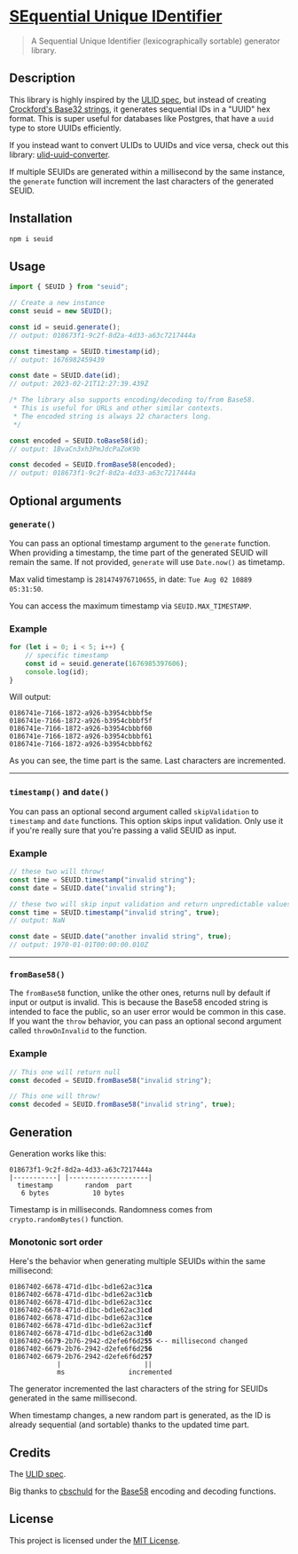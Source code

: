 # [SEquential Unique IDentifier](https://github.com/TheEdoRan/seuid)

> A Sequential Unique Identifier (lexicographically sortable) generator library.

## Description

This library is highly inspired by the [ULID spec](https://github.com/ulid/spec), but instead of creating [Crockford's Base32 strings](http://www.crockford.com/base32.html), it generates sequential IDs in a "UUID" hex format. This is super useful for databases like Postgres, that have a `uuid` type to store UUIDs efficiently.

If you instead want to convert ULIDs to UUIDs and vice versa, check out this library: [ulid-uuid-converter](https://github.com/TheEdoRan/ulid-uuid-converter).

If multiple SEUIDs are generated within a millisecond by the same instance, the `generate` function will increment the last characters of the generated SEUID.

## Installation

```sh
npm i seuid
```

## Usage

```typescript
import { SEUID } from "seuid";

// Create a new instance
const seuid = new SEUID();

const id = seuid.generate();
// output: 018673f1-9c2f-8d2a-4d33-a63c7217444a

const timestamp = SEUID.timestamp(id);
// output: 1676982459439

const date = SEUID.date(id);
// output: 2023-02-21T12:27:39.439Z

/* The library also supports encoding/decoding to/from Base58.
 * This is useful for URLs and other similar contexts.
 * The encoded string is always 22 characters long.
 */

const encoded = SEUID.toBase58(id);
// output: 1BvaCn3xh3PmJdcPaZoK9b

const decoded = SEUID.fromBase58(encoded);
// output: 018673f1-9c2f-8d2a-4d33-a63c7217444a
```

## Optional arguments

### `generate()`

You can pass an optional timestamp argument to the `generate` function. When providing a timestamp, the time part of the generated SEUID will remain the same. If not provided, `generate` will use `Date.now()` as timetamp.

Max valid timestamp is `281474976710655`, in date: `Tue Aug 02 10889 05:31:50`.

You can access the maximum timestamp via `SEUID.MAX_TIMESTAMP`.

### Example

```typescript
for (let i = 0; i < 5; i++) {
	// specific timestamp
	const id = seuid.generate(1676985397606);
	console.log(id);
}
```

Will output:

```
0186741e-7166-1872-a926-b3954cbbbf5e
0186741e-7166-1872-a926-b3954cbbbf5f
0186741e-7166-1872-a926-b3954cbbbf60
0186741e-7166-1872-a926-b3954cbbbf61
0186741e-7166-1872-a926-b3954cbbbf62
```

As you can see, the time part is the same. Last characters are incremented.

---

### `timestamp()` and `date()`

You can pass an optional second argument called `skipValidation` to `timestamp` and `date` functions. This option skips input validation. Only use it if you're really sure that you're passing a valid SEUID as input.

### Example

```typescript
// these two will throw!
const time = SEUID.timestamp("invalid string");
const date = SEUID.date("invalid string");

// these two will skip input validation and return unpredictable values with invalid strings
const time = SEUID.timestamp("invalid string", true);
// output: NaN

const date = SEUID.date("another invalid string", true);
// output: 1970-01-01T00:00:00.010Z
```

---

### `fromBase58()`

The `fromBase58` function, unlike the other ones, returns null by default if input or output is invalid. This is because the Base58 encoded string is intended to face the public, so an user error would be common in this case. If you want the `throw` behavior, you can pass an optional second argument called `throwOnInvalid` to the function.

### Example

```typescript
// This one will return null
const decoded = SEUID.fromBase58("invalid string");

// This one will throw!
const decoded = SEUID.fromBase58("invalid string", true);
```

## Generation

Generation works like this:

```
018673f1-9c2f-8d2a-4d33-a63c7217444a
|-----------| |--------------------|
  timestamp        random  part
   6 bytes           10 bytes
```

Timestamp is in milliseconds. Randomness comes from `crypto.randomBytes()` function.

### Monotonic sort order

Here's the behavior when generating multiple SEUIDs within the same millisecond:

<pre>
<code>01867402-6678-471d-d1bc-bd1e62ac31<b>ca</b>
01867402-6678-471d-d1bc-bd1e62ac31<b>cb</b>
01867402-6678-471d-d1bc-bd1e62ac31<b>cc</b>
01867402-6678-471d-d1bc-bd1e62ac31<b>cd</b>
01867402-6678-471d-d1bc-bd1e62ac31<b>ce</b>
01867402-6678-471d-d1bc-bd1e62ac31<b>cf</b>
01867402-6678-471d-d1bc-bd1e62ac31<b>d0</b>
01867402-667<b>9</b>-2b76-2942-d2efe6f6d2<b>55</b> <-- millisecond changed
01867402-6679-2b76-2942-d2efe6f6d2<b>56</b>
01867402-6679-2b76-2942-d2efe6f6d2<b>57</b>
            |                     ||
            ms                incremented</code>
</pre>

The generator incremented the last characters of the string for SEUIDs generated in the same millisecond.

When timestamp changes, a new random part is generated, as the ID is already sequential (and sortable) thanks to the updated time part.

## Credits

The [ULID spec](https://github.com/ulid/spec).

Big thanks to [cbschuld](https://github.com/cbschuld) for the [Base58](https://github.com/cbschuld/uuid-base58) encoding and decoding functions.

## License

This project is licensed under the [MIT License](https://github.com/TheEdoRan/seuid/blob/main/LICENSE).
